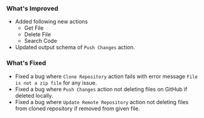 ### What's Improved
- Added following new actions
  - Get File
  - Delete File
  - Search Code
- Updated output schema of `Push Changes` action.

### What's Fixed
- Fixed a bug where `Clone Repository` action fails with error message `File is not a zip file` for any issue.
- Fixed a bug where `Push Changes` action not deleting files on GitHub if deleted locally.
- Fixed a bug where `Update Remote Repository` action not deleting files from cloned repository if removed from given file.


